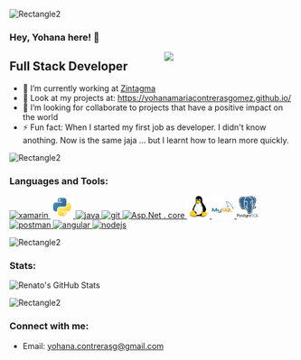 ![Rectangle2](https://user-images.githubusercontent.com/35740463/114885390-36033080-9dcc-11eb-9003-29e472e3c8ff.jpg)


### Hey, Yohana here! 👋

<img align='right' src="https://media.giphy.com/media/ieyl9zmCjO4b4t6qoY/giphy.gif" width="230">

## Full Stack Developer

- 🔭 I’m currently working at [Zintagma](https://zintagma.com/) 
- 🌱 Look at my projects at: https://yohanamariacontrerasgomez.github.io/ 
- 👯 I’m looking for collaborate to projects that have a positive impact on the world 
- ⚡ Fun fact: When I started my first job as developer. I didn't know anothing. Now is the same jaja ... but I learnt how to learn more quickly.

![Rectangle2](https://user-images.githubusercontent.com/35740463/114885390-36033080-9dcc-11eb-9003-29e472e3c8ff.jpg)
### Languages and Tools:
<p align="left">
  <a href="https://visualstudio.microsoft.com/es/xamarin/" target="_blank">
    <img
      src="http://blogs.encamina.com/piensa-en-software-desarrolla-en-colores/wp-content/uploads/sites/21/2015/10/xamarin-logo.png"
      alt="xamarin"
      width="40"
      height="40"
    />
  </a>
  <a href="https://www.python.org" target="_blank">
    <img
      src="https://raw.githubusercontent.com/devicons/devicon/master/icons/python/python-original.svg"
      alt="python"
      width="40"
      height="40"
    />
  </a>
  <a href="https://spring.io/projects/spring-boot" target="_blank">
    <img
      src="https://spring.io/images/spring-logo-9146a4d3298760c2e7e49595184e1975.svg"
      alt="java"
      width="80"
      height="40"
    />
  </a>
  <a href="https://git-scm.com/" target="_blank">
    <img
      src="https://www.vectorlogo.zone/logos/git-scm/git-scm-icon.svg"
      alt="git"
      width="40"
      height="40"
    />
  </a>
  <a href="https://docs.microsoft.com/en-us/aspnet/core/?view=aspnetcore-6.0" target="_blank">
    <img
      src="https://codeopinion.com/wp-content/uploads/2018/07/Bitmap-MEDIUM_ASP.NET-Core-Logo_2colors_Square_RGB.png"
      alt="Asp.Net . core"
      width="40"
      height="40"
    />
  </a>

  <a href="https://www.linux.org/" target="_blank">
    <img
      src="https://raw.githubusercontent.com/devicons/devicon/master/icons/linux/linux-original.svg"
      alt="linux"
      width="40"
      height="40"
    />
  </a>
  <a href="https://www.mysql.com/" target="_blank">
    <img
      src="https://raw.githubusercontent.com/devicons/devicon/master/icons/mysql/mysql-original-wordmark.svg"
      alt="mysql"
      width="40"
      height="40"
    />
  </a>
  <a href="https://www.postgresql.org" target="_blank">
    <img
      src="https://raw.githubusercontent.com/devicons/devicon/master/icons/postgresql/postgresql-original-wordmark.svg"
      alt="postgresql"
      width="40"
      height="40"
    />
  </a>
  <a href="https://postman.com" target="_blank">
    <img
      src="https://www.vectorlogo.zone/logos/getpostman/getpostman-icon.svg"
      alt="postman"
      width="40"
      height="40"
    />
  </a>
  <a href="https://angular.io/" target="_blank">
    <img
      src="https://cdn.worldvectorlogo.com/logos/angular-icon.svg"
      alt="angular"
      width="40"
      height="40"
    />
  </a>
   <a href="https://nodejs.org/es/" target="_blank">
    <img
      src="https://nodejs.org/static/images/logos/nodejs-new-pantone-black.svg"
      alt="nodejs"
      width="40"
      height="40"
    />
  </a>

</p>

![Rectangle2](https://user-images.githubusercontent.com/35740463/114885390-36033080-9dcc-11eb-9003-29e472e3c8ff.jpg)
### Stats:
![Renato's GitHub Stats](https://github-readme-stats.vercel.app/api?username=YohanaMariaContrerasGomez&show_icons=true&locale=en) 


![Rectangle2](https://user-images.githubusercontent.com/35740463/114885390-36033080-9dcc-11eb-9003-29e472e3c8ff.jpg)



### Connect with me:

- Email: yohana.contrerasg@gmail.com
